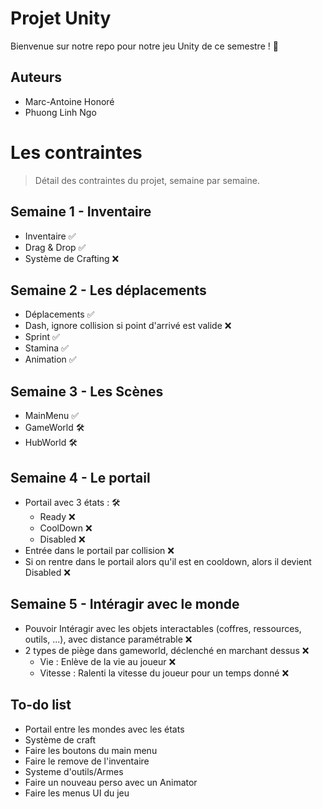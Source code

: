 
# Projet Unity

Bienvenue sur notre repo pour notre jeu Unity de ce semestre ! 👋


## Auteurs

- Marc-Antoine Honoré
- Phuong Linh Ngo

# Les contraintes

> Détail des contraintes du projet, semaine par semaine.

## Semaine 1 - Inventaire
- Inventaire ✅
- Drag & Drop ✅
- Système de Crafting ❌

## Semaine 2 - Les déplacements
- Déplacements ✅
- Dash, ignore collision si point d'arrivé est valide ❌
- Sprint ✅
- Stamina ✅
- Animation ✅

## Semaine 3 - Les Scènes
- MainMenu ✅
- GameWorld 🛠️
- HubWorld 🛠️

## Semaine 4 - Le portail
- Portail avec 3 états : 🛠️
	- Ready ❌
	- CoolDown ❌
	- Disabled ❌
 - Entrée dans le portail par collision ❌
 - Si on rentre dans le portail alors qu'il est en cooldown, alors il devient Disabled ❌

## Semaine 5 - Intéragir avec le monde
- Pouvoir Intéragir avec les objets interactables (coffres, ressources, outils, ...), avec distance paramétrable ❌
- 2 types de piège dans gameworld, déclenché en marchant dessus ❌
	- Vie : Enlève de la vie au joueur ❌
   	- Vitesse : Ralenti la vitesse du joueur pour un temps donné ❌

## To-do list

- Portail entre les mondes avec les états
- Système de craft
- Faire les boutons du main menu
- Faire le remove de l'inventaire
- Systeme d'outils/Armes
- Faire un nouveau perso avec un Animator
- Faire les menus UI du jeu

